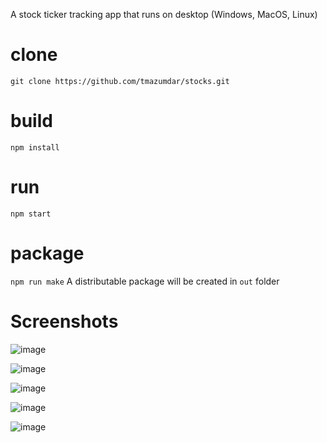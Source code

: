 A stock ticker tracking app that runs on desktop (Windows, MacOS, Linux)

# clone
`git clone https://github.com/tmazumdar/stocks.git`

# build
`npm install`

# run
`npm start`

# package
`npm run make`
A distributable package will be created in `out` folder

# Screenshots

![image](https://github.com/tmazumdar/stocks/assets/1673518/d77f233f-a9ed-48fb-9045-31b7180513df)

![image](https://github.com/tmazumdar/stocks/assets/1673518/aa229986-3e4c-41a8-8283-2bb62dd74691)

![image](https://github.com/tmazumdar/stocks/assets/1673518/c49ad1c3-86b8-4418-978c-c988ff08ac79)

![image](https://github.com/tmazumdar/stocks/assets/1673518/6da6a97b-ca55-4251-8f0f-1deeae28fc94)

![image](https://github.com/tmazumdar/stocks/assets/1673518/1235932e-304d-469d-a7a6-350f1df9573f)

